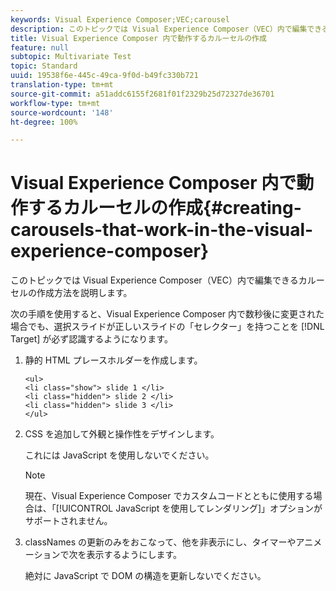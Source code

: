 ```yaml
---
keywords: Visual Experience Composer;VEC;carousel
description: このトピックでは Visual Experience Composer（VEC）内で編集できるカルーセルの作成方法を説明します。
title: Visual Experience Composer 内で動作するカルーセルの作成
feature: null
subtopic: Multivariate Test
topic: Standard
uuid: 19538f6e-445c-49ca-9f0d-b49fc330b721
translation-type: tm+mt
source-git-commit: a51addc6155f2681f01f2329b25d72327de36701
workflow-type: tm+mt
source-wordcount: '148'
ht-degree: 100%

---
```



# Visual Experience Composer 内で動作するカルーセルの作成{#creating-carousels-that-work-in-the-visual-experience-composer}

このトピックでは Visual Experience Composer（VEC）内で編集できるカルーセルの作成方法を説明します。

次の手順を使用すると、Visual Experience Composer 内で数秒後に変更された場合でも、選択スライドが正しいスライドの「セレクター」を持つことを [!DNL Target] が必ず認識するようになります。 

1. 静的 HTML プレースホルダーを作成します。

   ```
   <ul>
   <li class="show"> slide 1 </li>
   <li class="hidden"> slide 2 </li>
   <li class="hidden"> slide 3 </li>
   </ul>
   ```

1. CSS を追加して外観と操作性をデザインします。

   これには JavaScript を使用しないでください。

   >[!NOTE]
   >
   >現在、Visual Experience Composer でカスタムコードとともに使用する場合は、「[!UICONTROL JavaScript を使用してレンダリング]」オプションがサポートされません。

1. classNames の更新のみをおこなって、他を非表示にし、タイマーやアニメーションで次を表示するようにします。

   絶対に JavaScript で DOM の構造を更新しないでください。